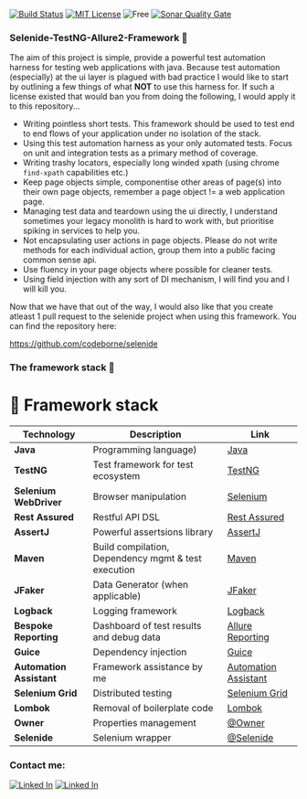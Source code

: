 [![Build Status](https://api.travis-ci.org/symonk/selenide-testng-allure2-test-automation-framework.svg?branch=master)](https://travis-ci.org/symonkselenide-testng-allure2-test-automation-framework)
[![MIT License](http://img.shields.io/badge/license-MIT-green.svg)](https://github.com/symonk/selenide-testng-allure2-test-automation-framework/blob/master/LICENSE)
![Free](https://img.shields.io/badge/free-open--source-green.svg)
[![Sonar Quality Gate](https://sonarcloud.io/api/project_badges/measure?project=io.symonk.github%3Aselenide-framework&metric=alert_status)](https://sonarcloud.io/dashboard?id=io.symonk.github%3Aselenide-framework)


### Selenide-TestNG-Allure2-Framework :flags:

The aim of this project is simple, provide a powerful test automation harness for testing web applications with java.  Because test automation (especially) at the ui layer is plagued with bad practice
I would like to start by outlining a few things of what **NOT** to use this harness for.  If such a license existed that would ban you from doing the following, I would apply it to this repository...

- Writing pointless short tests.  This framework should be used to test end to end flows of your application under no isolation of the stack.
- Using this test automation harness as your only automated tests.  Focus on unit and integration tests as a primary method of coverage.
- Writing trashy locators, especially long winded xpath (using chrome `find-xpath` capabilities etc.)
- Keep page objects simple, componentise other areas of page(s) into their own page objects, remember a page object != a web application page.
- Managing test data and teardown using the ui directly, I understand sometimes your legacy monolith is hard to work with, but prioritise spiking in services to help you.
- Not encapsulating user actions in page objects.  Please do not write methods for each individual action, group them into a public facing common sense api.
- Use fluency in your page objects where possible for cleaner tests.
- Using field injection with any sort of DI mechanism, I will find you and I will kill you.


Now that we have that out of the way, I would also like that you create atleast 1 pull request to the selenide project when using this framework.  You can find the repository here:

https://github.com/codeborne/selenide

### The framework stack :flags:

# :triangular_flag_on_post: Framework stack

| Technology | Description | Link
| ------------- | ------------- | -------------
| **Java**  | Programming language)  | [Java](https://java.com/en/download/)
| **TestNG**  | Test framework for test ecosystem  | [TestNG](http://testng.org/doc/)
| **Selenium WebDriver**  | Browser manipulation  | [Selenium](https://www.seleniumhq.org/)
| **Rest Assured**  | Restful API DSL  | [Rest Assured](http://rest-assured.io/)
| **AssertJ**  | Powerful assertsions library  | [AssertJ](http://joel-costigliola.github.io/assertj/)
| **Maven**  | Build compilation, Dependency mgmt & test execution  | [Maven](https://maven.apache.org/)
| **JFaker** | Data Generator (when applicable) | [JFaker](https://github.com/sgianelli/JFaker)
| **Logback** | Logging framework | [Logback](https://logback.qos.ch/)
| **Bespoke Reporting** | Dashboard of test results and debug data | [Allure Reporting](https://github.com/allure-framework/allure2)
| **Guice** | Dependency injection | [Guice](https://github.com/google/guice)
| **Automation Assistant** | Framework assistance by me | [Automation Assistant](https://github.com/symonk/Automation-Assistant)
| **Selenium Grid** | Distributed testing | [Selenium Grid](https://www.seleniumhq.org/docs/07_selenium_grid.jsp)
| **Lombok** | Removal of boilerplate code | [Lombok](https://projectlombok.org/download)
| **Owner** | Properties management | [@Owner](http://owner.aeonbits.org/)
| **Selenide** | Selenium wrapper | [@Selenide](http://http://selenide.org)



### Contact me:

[![Linked In](https://img.shields.io/badge/Add%20Me%20On-LinkedIn-orange.svg)](https://www.linkedin.com/in/simonk09/)
[![Linked In](https://img.shields.io/badge/Join%20Me%20On-Slack-orange.svg)](https://testersio.slack.com)



